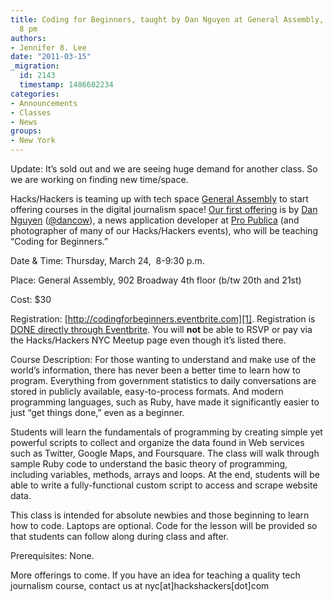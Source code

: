 ```yaml
---
title: Coding for Beginners, taught by Dan Nguyen at General Assembly, Thursday, 3/24
  8 pm
authors:
- Jennifer 8. Lee
date: "2011-03-15"
_migration:
  id: 2143
  timestamp: 1486602234
categories:
- Announcements
- Classes
- News
groups:
- New York
---
```


Update: It&#8217;s sold out and we are seeing huge demand for another class. So we are working on finding new time/space.

Hacks/Hackers is teaming up with tech space [General Assembly][1] to start offering courses in the digital journalism space! [Our first offering][1] is by [Dan Nguyen][2] ([@dancow][3]), a news application developer at [Pro Publica][4] (and photographer of many of our Hacks/Hackers events), who will be teaching &#8220;Coding for Beginners.&#8221;

Date & Time: Thursday, March 24,  8-9:30 p.m.

Place: General Assembly, 902 Broadway 4th floor (b/tw 20th and 21st)

Cost: $30

Registration: [http://codingforbeginners.eventbrite.com][1]. Registration is [DONE directly through Eventbrite][1]. You will **not** be able to RSVP or pay via the Hacks/Hackers NYC Meetup page even though it&#8217;s listed there.

Course Description: For those wanting to understand and make use of the world&#8217;s information, there has never been a better time to learn how to program. Everything from government statistics to daily conversations are stored in publicly available, easy-to-process formats. And modern programming languages, such as Ruby, have made it significantly easier to just &#8220;get things done,&#8221; even as a beginner.

Students will learn the fundamentals of programming by creating simple yet powerful scripts to collect and organize the data found in Web services such as Twitter, Google Maps, and Foursquare. The class will walk through sample Ruby code to understand the basic theory of programming, including variables, methods, arrays and loops. At the end, students will be able to write a fully-functional custom script to access and scrape website data.

This class is intended for absolute newbies and those beginning to learn how to code. Laptops are optional. Code for the lesson will be provided so that students can follow along during class and after.

Prerequisites: None.

More offerings to come. If you have an idea for teaching a quality tech journalism course, contact us at nyc[at]hackshackers[dot]com

 [1]: http://codingforbeginners.eventbrite.com/
 [2]: http://danwin.com/
 [3]: http://twitter.com/dancow
 [4]: http://propublica.org/